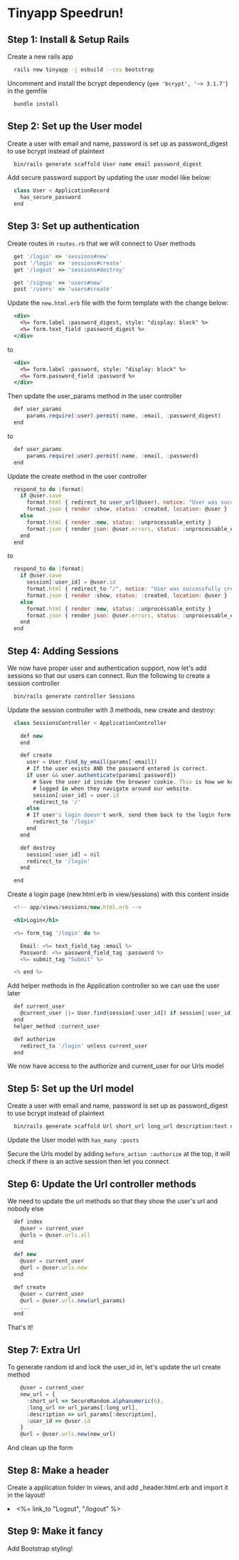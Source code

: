 # Tinyapp Speedrun!

## Step 1: Install & Setup Rails

Create a new rails app

```sh
  rails new tinyapp -j esbuild --css bootstrap
```

Uncomment and install the bcrypt dependency (`gem 'bcrypt', '~> 3.1.7'`) in the gemfile

```sh
  bundle install
```

## Step 2: Set up the User model

Create a user with email and name, password is set up as password_digest to use bcrypt instead of plaintext

```sh
  bin/rails generate scaffold User name email password_digest
```

Add secure password support by updating the user model like below:

```jsx
  class User < ApplicationRecord
    has_secure_password
  end
```

## Step 3: Set up authentication

Create routes in `routes.rb` that we will connect to User methods

```ruby
  get '/login' => 'sessions#new'
  post '/login' => 'sessions#create'
  get '/logout' => 'sessions#destroy'

  get '/signup' => 'users#new'
  post '/users' => 'users#create'
```

Update the `new.html.erb` file with the form template with the change below:

```jsx
  <div>
    <%= form.label :password_digest, style: "display: block" %>
    <%= form.text_field :password_digest %>
  </div>
```

to

```jsx
  <div>
    <%= form.label :password, style: "display: block" %>
    <%= form.password_field :password %>
  </div>
```

Then update the user_params method in the user controller

```jsx
  def user_params
      params.require(:user).permit(:name, :email, :password_digest)
  end
```

to

```jsx
  def user_params
      params.require(:user).permit(:name, :email, :password)
  end
```

Update the create method in the user controller

```jsx
  respond_to do |format|
    if @user.save
      format.html { redirect_to user_url(@user), notice: "User was successfully created." }
      format.json { render :show, status: :created, location: @user }
    else
      format.html { render :new, status: :unprocessable_entity }
      format.json { render json: @user.errors, status: :unprocessable_entity }
    end
  end
```

to

```jsx
  respond_to do |format|
    if @user.save
      session[:user_id] = @user.id
      format.html { redirect_to "/", notice: "User was successfully created." }
      format.json { render :show, status: :created, location: @user }
    else
      format.html { render :new, status: :unprocessable_entity }
      format.json { render json: @user.errors, status: :unprocessable_entity }
    end
  end
```

## Step 4: Adding Sessions

We now have proper user and authentication support, now let's add sessions so that our users can connect. Run the following to create a session controller

```sh
  bin/rails generate controller Sessions
```

Update the session controller with 3 methods, new create and destroy:

```jsx
  class SessionsController < ApplicationController

    def new
    end

    def create
      user = User.find_by_email(params[:email])
      # If the user exists AND the password entered is correct.
      if user && user.authenticate(params[:password])
        # Save the user id inside the browser cookie. This is how we keep the user
        # logged in when they navigate around our website.
        session[:user_id] = user.id
        redirect_to '/'
      else
      # If user's login doesn't work, send them back to the login form.
        redirect_to '/login'
      end
    end

    def destroy
      session[:user_id] = nil
      redirect_to '/login'
    end

  end
```

Create a login page (new.html.erb in view/sessions) with this content inside

```jsx
  <!-- app/views/sessions/new.html.erb -->

  <h1>Login</h1>

  <%= form_tag '/login' do %>

    Email: <%= text_field_tag :email %>
    Password: <%= password_field_tag :password %>
    <%= submit_tag "Submit" %>

  <% end %>
```

Add helper methods in the Application controller so we can use the user later

```jsx
  def current_user
    @current_user ||= User.find(session[:user_id]) if session[:user_id]
  end
  helper_method :current_user

  def authorize
    redirect_to '/login' unless current_user
  end
```

We now have access to the authorize and current_user for our Urls model

## Step 5: Set up the Url model

Create a user with email and name, password is set up as password_digest to use bcrypt instead of plaintext

```sh
  bin/rails generate scaffold Url short_url long_url description:text user:belongs_to
```

Update the User model with `has_many :posts`

Secure the Urls model by adding `before_action :authorize` at the top, it will check if there is an active session then let you connect

## Step 6: Update the Url controller methods

We need to update the url methods so that they show the user's url and nobody else

```jsx
  def index
    @user = current_user
    @urls = @user.urls.all
  end

  def new
    @user = current_user
    @url = @user.urls.new
  end

  def create
    @user = current_user
    @url = @user.urls.new(url_params)
    ...
  end
```

That's it!

## Step 7: Extra Url

To generate random id and lock the user_id in, let's update the url create method

```jsx
    @user = current_user
    new_url = {
      :short_url => SecureRandom.alphanumeric(6),
      :long_url => url_params[:long_url],
      :description => url_params[:description],
      :user_id => @user.id
    }
    @url = @user.urls.new(new_url)
```

And clean up the form

## Step 8: Make a header

Create a application folder in views, and add \_header.html.erb and import it in the layout!

<li><%= link_to "Logout", "/logout" %></li>

## Step 9: Make it fancy

Add Bootstrap styling!
